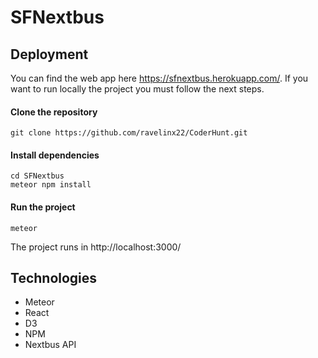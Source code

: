 # SFNextbus

## Deployment

You can find the web app here https://sfnextbus.herokuapp.com/. If you want to run locally the project you must follow the next steps.

#### Clone the repository
```
git clone https://github.com/ravelinx22/CoderHunt.git
```
#### Install dependencies
```
cd SFNextbus
meteor npm install
```

#### Run the project
```
meteor
```

The project runs in http://localhost:3000/

## Technologies

- Meteor
- React
- D3
- NPM
- Nextbus API

